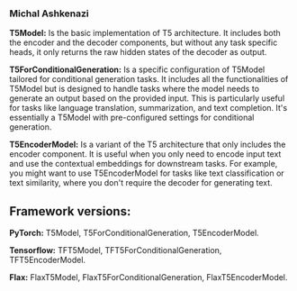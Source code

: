 ### Michal Ashkenazi

**T5Model:** Is the basic implementation of T5 architecture. It includes both the encoder and the decoder components, but without any task specific heads, it only returns the raw hidden states of the decoder as output.

**T5ForConditionalGeneration:** Is a specific configuration of T5Model tailored for conditional generation tasks. It includes all the functionalities of T5Model but is designed to handle tasks where the model needs to generate an output based on the provided input. This is particularly useful for tasks like language translation, summarization, and text completion. It's essentially a T5Model with pre-configured settings for conditional generation.

**T5EncoderModel:** Is a variant of the T5 architecture that only includes the encoder component. It is useful when you only need to encode input text and use the contextual embeddings for downstream tasks. For example, you might want to use T5EncoderModel for tasks like text classification or text similarity, where you don't require the decoder for generating text.

## Framework versions:

**PyTorch:** T5Model, T5ForConditionalGeneration, T5EncoderModel.

**Tensorflow:** TFT5Model, TFT5ForConditionalGeneration, TFT5EncoderModel.

**Flax:** FlaxT5Model, FlaxT5ForConditionalGeneration, FlaxT5EncoderModel.


